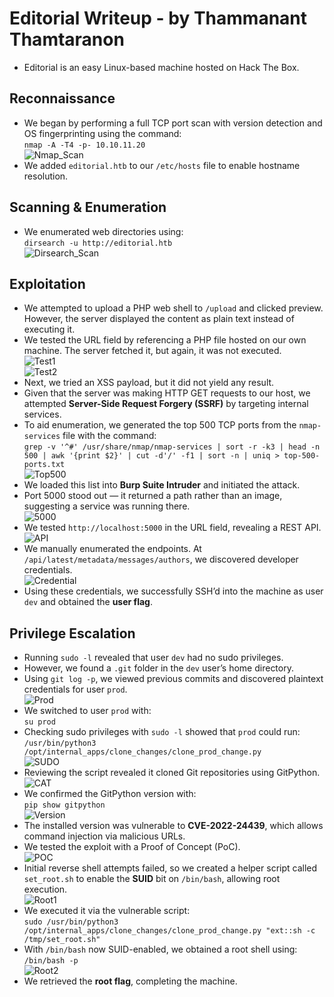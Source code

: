 # Editorial Writeup - by Thammanant Thamtaranon  
- Editorial is an easy Linux-based machine hosted on Hack The Box.

## Reconnaissance  
- We began by performing a full TCP port scan with version detection and OS fingerprinting using the command:  
  `nmap -A -T4 -p- 10.10.11.20`  
![Nmap_Scan](Nmap_Scan.png)  
- We added `editorial.htb` to our `/etc/hosts` file to enable hostname resolution.

## Scanning & Enumeration  
- We enumerated web directories using:  
  `dirsearch -u http://editorial.htb`  
![Dirsearch_Scan](Dirsearch_Scan.png)  

## Exploitation  
- We attempted to upload a PHP web shell to `/upload` and clicked preview. However, the server displayed the content as plain text instead of executing it.  
- We tested the URL field by referencing a PHP file hosted on our own machine. The server fetched it, but again, it was not executed.  
![Test1](Test1.png)  
![Test2](Test2.png)  
- Next, we tried an XSS payload, but it did not yield any result.  
- Given that the server was making HTTP GET requests to our host, we attempted **Server-Side Request Forgery (SSRF)** by targeting internal services.  
- To aid enumeration, we generated the top 500 TCP ports from the `nmap-services` file with the command:  
  `grep -v '^#' /usr/share/nmap/nmap-services | sort -r -k3 | head -n 500 | awk '{print $2}' | cut -d'/' -f1 | sort -n | uniq > top-500-ports.txt`  
![Top500](Top500.png)  
- We loaded this list into **Burp Suite Intruder** and initiated the attack.  
- Port 5000 stood out — it returned a path rather than an image, suggesting a service was running there.  
![5000](5000.png)  
- We tested `http://localhost:5000` in the URL field, revealing a REST API.  
![API](API.png)  
- We manually enumerated the endpoints. At `/api/latest/metadata/messages/authors`, we discovered developer credentials.  
![Credential](Credential.png)  
- Using these credentials, we successfully SSH’d into the machine as user `dev` and obtained the **user flag**.

## Privilege Escalation  
- Running `sudo -l` revealed that user `dev` had no sudo privileges.  
- However, we found a `.git` folder in the `dev` user’s home directory.  
- Using `git log -p`, we viewed previous commits and discovered plaintext credentials for user `prod`.  
![Prod](Prod.png)  
- We switched to user `prod` with:  
  `su prod`  
- Checking sudo privileges with `sudo -l` showed that `prod` could run:  
  `/usr/bin/python3 /opt/internal_apps/clone_changes/clone_prod_change.py`  
![SUDO](SUDO.png)  
- Reviewing the script revealed it cloned Git repositories using GitPython.  
![CAT](CAT.png)  
- We confirmed the GitPython version with:  
  `pip show gitpython`  
![Version](Version.png)  
- The installed version was vulnerable to **CVE-2022-24439**, which allows command injection via malicious URLs.  
- We tested the exploit with a Proof of Concept (PoC).  
![POC](POC.png)  
- Initial reverse shell attempts failed, so we created a helper script called `set_root.sh` to enable the **SUID** bit on `/bin/bash`, allowing root execution.  
![Root1](Root1.png)  
- We executed it via the vulnerable script:  
  `sudo /usr/bin/python3 /opt/internal_apps/clone_changes/clone_prod_change.py "ext::sh -c /tmp/set_root.sh"`  
- With `/bin/bash` now SUID-enabled, we obtained a root shell using:  
  `/bin/bash -p`  
![Root2](Root2.png)  
- We retrieved the **root flag**, completing the machine.
